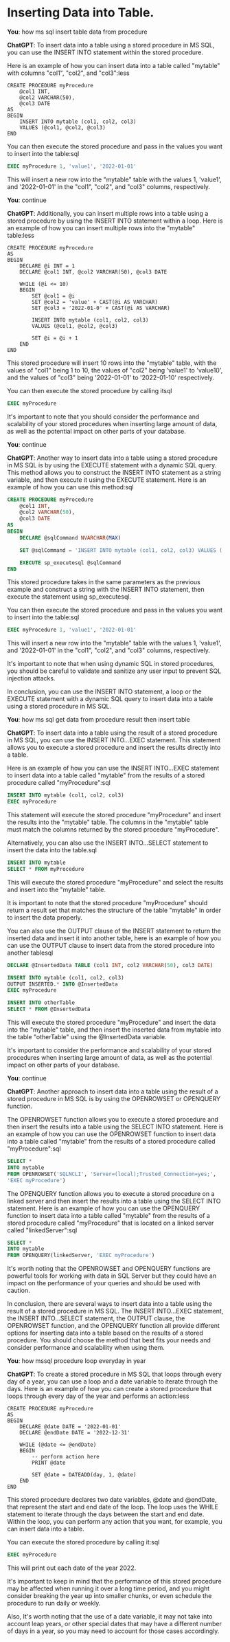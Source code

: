 # Inserting Data into Table.
**You**: how ms sql insert table data from procedure

**ChatGPT**: To insert data into a table using a stored procedure in MS SQL, you can use the INSERT INTO statement within the stored procedure.

Here is an example of how you can insert data into a table called "mytable" with columns "col1", "col2", and "col3":less
```less
CREATE PROCEDURE myProcedure
    @col1 INT,
    @col2 VARCHAR(50),
    @col3 DATE
AS
BEGIN
    INSERT INTO mytable (col1, col2, col3)
    VALUES (@col1, @col2, @col3)
END
```

You can then execute the stored procedure and pass in the values you want to insert into the table:sql
```sql
EXEC myProcedure 1, 'value1', '2022-01-01'
```

This will insert a new row into the "mytable" table with the values 1, 'value1', and '2022-01-01' in the "col1", "col2", and "col3" columns, respectively.

**You**: continue

**ChatGPT**: Additionally, you can insert multiple rows into a table using a stored procedure by using the INSERT INTO statement within a loop. Here is an example of how you can insert multiple rows into the "mytable" table:less
```less
CREATE PROCEDURE myProcedure
AS
BEGIN
    DECLARE @i INT = 1
    DECLARE @col1 INT, @col2 VARCHAR(50), @col3 DATE

    WHILE (@i <= 10)
    BEGIN
        SET @col1 = @i
        SET @col2 = 'value' + CAST(@i AS VARCHAR)
        SET @col3 = '2022-01-0' + CAST(@i AS VARCHAR)

        INSERT INTO mytable (col1, col2, col3)
        VALUES (@col1, @col2, @col3)

        SET @i = @i + 1
    END
END
```

This stored procedure will insert 10 rows into the "mytable" table, with the values of "col1" being 1 to 10, the values of "col2" being 'value1' to 'value10', and the values of "col3" being '2022-01-01' to '2022-01-10' respectively.

You can then execute the stored procedure by calling itsql
```sql
EXEC myProcedure
```

It's important to note that you should consider the performance and scalability of your stored procedures when inserting large amount of data, as well as the potential impact on other parts of your database.

**You**: continue

**ChatGPT**: Another way to insert data into a table using a stored procedure in MS SQL is by using the EXECUTE statement with a dynamic SQL query. This method allows you to construct the INSERT INTO statement as a string variable, and then execute it using the EXECUTE statement. Here is an example of how you can use this method:sql
```sql
CREATE PROCEDURE myProcedure
    @col1 INT,
    @col2 VARCHAR(50),
    @col3 DATE
AS
BEGIN
    DECLARE @sqlCommand NVARCHAR(MAX)

    SET @sqlCommand = 'INSERT INTO mytable (col1, col2, col3) VALUES (' + CAST(@col1 AS NVARCHAR) + ', ''' + @col2 + ''', ''' + CAST(@col3 AS NVARCHAR) + ''')'

    EXECUTE sp_executesql @sqlCommand
END
```

This stored procedure takes in the same parameters as the previous example and construct a string with the INSERT INTO statement, then execute the statement using sp_executesql.

You can then execute the stored procedure and pass in the values you want to insert into the table:sql
```sql
EXEC myProcedure 1, 'value1', '2022-01-01'
```

This will insert a new row into the "mytable" table with the values 1, 'value1', and '2022-01-01' in the "col1", "col2", and "col3" columns, respectively.

It's important to note that when using dynamic SQL in stored procedures, you should be careful to validate and sanitize any user input to prevent SQL injection attacks.

In conclusion, you can use the INSERT INTO statement, a loop or the EXECUTE statement with a dynamic SQL query to insert data into a table using a stored procedure in MS SQL.

**You**: how ms sql get data from procedure result then insert table

**ChatGPT**: To insert data into a table using the result of a stored procedure in MS SQL, you can use the INSERT INTO...EXEC statement. This statement allows you to execute a stored procedure and insert the results directly into a table.

Here is an example of how you can use the INSERT INTO...EXEC statement to insert data into a table called "mytable" from the results of a stored procedure called "myProcedure":sql
```sql
INSERT INTO mytable (col1, col2, col3)
EXEC myProcedure
```

This statement will execute the stored procedure "myProcedure" and insert the results into the "mytable" table. The columns in the "mytable" table must match the columns returned by the stored procedure "myProcedure".

Alternatively, you can also use the INSERT INTO...SELECT statement to insert the data into the table.sql
```sql
INSERT INTO mytable
SELECT * FROM myProcedure
```

This will execute the stored procedure "myProcedure" and select the results and insert into the "mytable" table.

It is important to note that the stored procedure "myProcedure" should return a result set that matches the structure of the table "mytable" in order to insert the data properly.

You can also use the OUTPUT clause of the INSERT statement to return the inserted data and insert it into another table, here is an example of how you can use the OUTPUT clause to insert data from the stored procedure into another tablesql
```sql
DECLARE @InsertedData TABLE (col1 INT, col2 VARCHAR(50), col3 DATE)

INSERT INTO mytable (col1, col2, col3)
OUTPUT INSERTED.* INTO @InsertedData
EXEC myProcedure

INSERT INTO otherTable
SELECT * FROM @InsertedData
```

This will execute the stored procedure "myProcedure" and insert the data into the "mytable" table, and then insert the inserted data from mytable into the table "otherTable" using the @InsertedData variable.

It's important to consider the performance and scalability of your stored procedures when inserting large amount of data, as well as the potential impact on other parts of your database.

**You**: continue

**ChatGPT**: Another approach to insert data into a table using the result of a stored procedure in MS SQL is by using the OPENROWSET or OPENQUERY function.

The OPENROWSET function allows you to execute a stored procedure and then insert the results into a table using the SELECT INTO statement. Here is an example of how you can use the OPENROWSET function to insert data into a table called "mytable" from the results of a stored procedure called "myProcedure":sql
```sql
SELECT *
INTO mytable
FROM OPENROWSET('SQLNCLI', 'Server=(local);Trusted_Connection=yes;',
'EXEC myProcedure')
```

The OPENQUERY function allows you to execute a stored procedure on a linked server and then insert the results into a table using the SELECT INTO statement. Here is an example of how you can use the OPENQUERY function to insert data into a table called "mytable" from the results of a stored procedure called "myProcedure" that is located on a linked server called "linkedServer":sql
```sql
SELECT *
INTO mytable
FROM OPENQUERY(linkedServer, 'EXEC myProcedure')
```

It's worth noting that the OPENROWSET and OPENQUERY functions are powerful tools for working with data in SQL Server but they could have an impact on the performance of your queries and should be used with caution.

In conclusion, there are several ways to insert data into a table using the result of a stored procedure in MS SQL. The INSERT INTO...EXEC statement, the INSERT INTO...SELECT statement, the OUTPUT clause, the OPENROWSET function, and the OPENQUERY function all provide different options for inserting data into a table based on the results of a stored procedure. You should choose the method that best fits your needs and consider performance and scalability when using them.

**You**: how mssql procedure loop everyday in year

**ChatGPT**: To create a stored procedure in MS SQL that loops through every day of a year, you can use a loop and a date variable to iterate through the days. Here is an example of how you can create a stored procedure that loops through every day of the year and performs an action:less
```less
CREATE PROCEDURE myProcedure
AS
BEGIN
    DECLARE @date DATE = '2022-01-01'
    DECLARE @endDate DATE = '2022-12-31'

    WHILE (@date <= @endDate)
    BEGIN
        -- perform action here
        PRINT @date

        SET @date = DATEADD(day, 1, @date)
    END
END
```

This stored procedure declares two date variables, @date and @endDate, that represent the start and end date of the loop. The loop uses the WHILE statement to iterate through the days between the start and end date. Within the loop, you can perform any action that you want, for example, you can insert data into a table.

You can execute the stored procedure by calling it:sql
```sql
EXEC myProcedure
```

This will print out each date of the year 2022.

It's important to keep in mind that the performance of this stored procedure may be affected when running it over a long time period, and you might consider breaking the year up into smaller chunks, or even schedule the procedure to run daily or weekly.

Also, It's worth noting that the use of a date variable, it may not take into account leap years, or other special dates that may have a different number of days in a year, so you may need to account for those cases accordingly.

